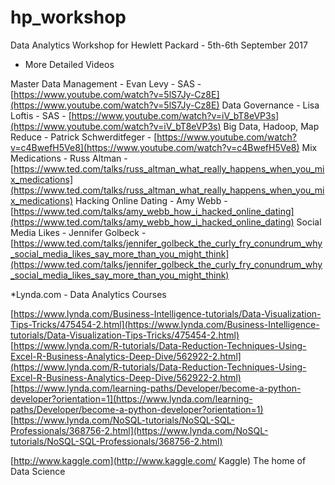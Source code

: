 # hp_workshop
Data Analytics Workshop for Hewlett Packard - 5th-6th September 2017

* More Detailed Videos

Master Data Management - Evan Levy - SAS - [https://www.youtube.com/watch?v=5lS7Jy-Cz8E](https://www.youtube.com/watch?v=5lS7Jy-Cz8E)
Data Governance - Lisa Loftis - SAS - [https://www.youtube.com/watch?v=iV_bT8eVP3s](https://www.youtube.com/watch?v=iV_bT8eVP3s)
Big Data, Hadoop, Map Reduce - Patrick Schwerditfeger - [https://www.youtube.com/watch?v=c4BwefH5Ve8](https://www.youtube.com/watch?v=c4BwefH5Ve8)
Mix Medications - Russ Altman - [https://www.ted.com/talks/russ_altman_what_really_happens_when_you_mix_medications](https://www.ted.com/talks/russ_altman_what_really_happens_when_you_mix_medications)
Hacking Online Dating - Amy Webb - [https://www.ted.com/talks/amy_webb_how_i_hacked_online_dating](https://www.ted.com/talks/amy_webb_how_i_hacked_online_dating)
Social Media Likes - Jennifer Golbeck - [https://www.ted.com/talks/jennifer_golbeck_the_curly_fry_conundrum_why_social_media_likes_say_more_than_you_might_think](https://www.ted.com/talks/jennifer_golbeck_the_curly_fry_conundrum_why_social_media_likes_say_more_than_you_might_think)

*Lynda.com - Data Analytics Courses

[https://www.lynda.com/Business-Intelligence-tutorials/Data-Visualization-Tips-Tricks/475454-2.html](https://www.lynda.com/Business-Intelligence-tutorials/Data-Visualization-Tips-Tricks/475454-2.html)
[https://www.lynda.com/R-tutorials/Data-Reduction-Techniques-Using-Excel-R-Business-Analytics-Deep-Dive/562922-2.html](https://www.lynda.com/R-tutorials/Data-Reduction-Techniques-Using-Excel-R-Business-Analytics-Deep-Dive/562922-2.html)
[https://www.lynda.com/learning-paths/Developer/become-a-python-developer?orientation=1](https://www.lynda.com/learning-paths/Developer/become-a-python-developer?orientation=1)
[https://www.lynda.com/NoSQL-tutorials/NoSQL-SQL-Professionals/368756-2.html](https://www.lynda.com/NoSQL-tutorials/NoSQL-SQL-Professionals/368756-2.html)

[http://www.kaggle.com](http://www.kaggle.com/ Kaggle) The home of Data Science

